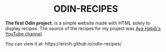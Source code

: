 <h1 align="center">ODIN-RECIPES</h1>
<p>
    <strong>The first Odin project</strong>: is a simple website made with HTML solely to display recipes. The source of the recipes for my project was <a href="https://www.youtube.com/@ayahabib167"> Aya Habib's YouTube channel</a>.
</p>
You can view it at: https://erinih.github.io/odin-recipes/